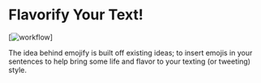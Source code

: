 # Flavorify Your Text!
[![workflow](https://github.com/axiom9/Flavorify/actions/workflows/main.yaml/badge.svg)]

The idea behind emojify is built off existing ideas; to insert emojis in your sentences to help bring some life and flavor to your texting (or tweeting) style.
